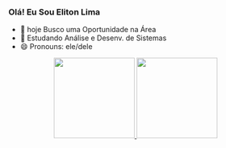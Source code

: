 ### Olá!  Eu Sou Eliton Lima



- 🔭 hoje Busco uma Oportunidade na Área
- 🌱 Estudando Análise e Desenv. de Sistemas
- 😄 Pronouns: ele/dele


<div align="center">
  <a href="https://github.com/limaeliton">
  <img height="160em" src="https://github-readme-stats.vercel.app/api?username=limaeliton&show_icons=true&theme=dracula&include_all_commits=true&count_private=true"/>
  <img height="160em" src="https://github-readme-stats.vercel.app/api/top-langs/?username=limaeliton&layout=compact&langs_count=7&theme=dracula"/>
</div>
